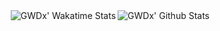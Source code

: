 <img align="right" src="https://github-readme-stats.vercel.app/api?username=GWDx&show_icons=true" alt="GWDx' Github Stats"/>

<img align="right" src="https://github-readme-stats.vercel.app/api/wakatime?username=GWDx" alt="GWDx' Wakatime Stats"/>

